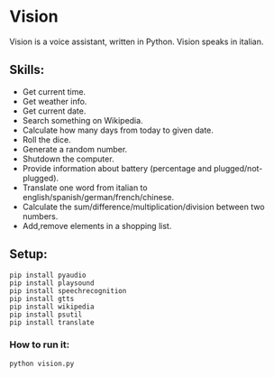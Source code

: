 # Vision
Vision is a voice assistant, written in Python. Vision speaks in italian.

## Skills:
* Get current time.
* Get weather info.
* Get current date.
* Search something on Wikipedia.
* Calculate how many days from today to given date.
* Roll the dice.
* Generate a random number.
* Shutdown the computer.
* Provide information about battery (percentage and plugged/not-plugged).
* Translate one word from italian to english/spanish/german/french/chinese.
* Calculate the sum/difference/multiplication/division between two numbers.
* Add,remove elements in a shopping list. 

## Setup:
```
pip install pyaudio
pip install playsound
pip install speechrecognition
pip install gtts
pip install wikipedia
pip install psutil
pip install translate
```

### How to run it:
```
python vision.py
```